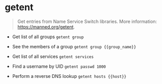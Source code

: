 # getent
> Get entries from Name Service Switch libraries.
> More information: <https://manned.org/getent>.

- Get list of all groups
`getent group`

- See the members of a group
`getent group {{group_name}}`

- Get list of all services
`getent services`

- Find a username by UID
`getent passwd 1000`

- Perform a reverse DNS lookup
`getent hosts {{host}}`
